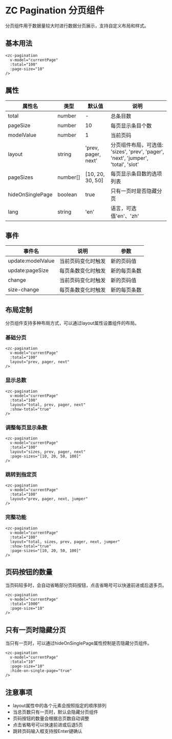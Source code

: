 # ZC Pagination 分页组件

分页组件用于数据量较大时进行数据分页展示，支持自定义布局和样式。

## 基本用法

```vue
<zc-pagination
  v-model="currentPage"
  :total="100"
  :page-size="10"
/>
```

## 属性

| 属性名 | 类型 | 默认值 | 说明 |
|-------|------|-------|------|
| total | number | - | 总条目数 |
| pageSize | number | 10 | 每页显示条目个数 |
| modelValue | number | 1 | 当前页码 |
| layout | string | 'prev, pager, next' | 分页组件布局，可选值: 'sizes', 'prev', 'pager', 'next', 'jumper', 'total', 'slot' |
| pageSizes | number[] | [10, 20, 30, 50] | 每页显示条目数的选项列表 |
| hideOnSinglePage | boolean | true | 只有一页时是否隐藏分页 |
| lang | string | 'en' | 语言，可选值'en'、'zh' |

## 事件

| 事件名 | 说明 | 参数 |
|-------|------|------|
| update:modelValue | 当前页码变化时触发 | 新的页码值 |
| update:pageSize | 每页条数变化时触发 | 新的每页条数 |
| change | 当前页码变化时触发 | 新的页码值 |
| size-change | 每页条数变化时触发 | 新的每页条数 |

## 布局定制

分页组件支持多种布局方式，可以通过layout属性设置组件的布局。

### 基础分页

```vue
<zc-pagination
  v-model="currentPage"
  :total="100"
  layout="prev, pager, next"
/>
```

### 显示总数

```vue
<zc-pagination
  v-model="currentPage"
  :total="100"
  layout="total, prev, pager, next"
  :show-total="true"
/>
```

### 调整每页显示条数

```vue
<zc-pagination
  v-model="currentPage"
  :total="100"
  layout="sizes, prev, pager, next"
  :page-sizes="[10, 20, 50, 100]"
/>
```

### 跳转到指定页

```vue
<zc-pagination
  v-model="currentPage"
  :total="100"
  layout="prev, pager, next, jumper"
/>
```

### 完整功能

```vue
<zc-pagination
  v-model="currentPage"
  :total="100"
  layout="total, sizes, prev, pager, next, jumper"
  :show-total="true"
  :page-sizes="[10, 20, 50, 100]"
/>
```

## 页码按钮的数量

当页码较多时，会自动省略部分页码按钮，点击省略号可以快速前进或后退多页。

```vue
<zc-pagination
  v-model="currentPage"
  :total="1000"
  :page-size="10"
/>
```

## 只有一页时隐藏分页

当只有一页时，可以通过hideOnSinglePage属性控制是否隐藏分页组件。

```vue
<zc-pagination
  v-model="currentPage"
  :total="10"
  :page-size="10"
  :hide-on-single-page="true"
/>
```

## 注意事项

- layout属性中的各个元素会按照指定的顺序排列
- 当总页数只有一页时，默认会隐藏分页组件
- 页码按钮的数量会根据总页数自动调整
- 点击省略号可以快速前进或后退5页
- 跳转页码输入框支持按Enter键确认
